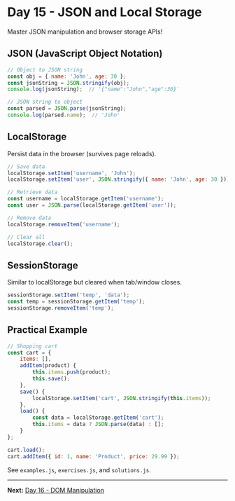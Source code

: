 # Day 15 - JSON and Local Storage

Master JSON manipulation and browser storage APIs!

## JSON (JavaScript Object Notation)

```javascript
// Object to JSON string
const obj = { name: 'John', age: 30 };
const jsonString = JSON.stringify(obj);
console.log(jsonString);  // '{"name":"John","age":30}'

// JSON string to object
const parsed = JSON.parse(jsonString);
console.log(parsed.name);  // 'John'
```

## LocalStorage

Persist data in the browser (survives page reloads).

```javascript
// Save data
localStorage.setItem('username', 'John');
localStorage.setItem('user', JSON.stringify({ name: 'John', age: 30 }));

// Retrieve data
const username = localStorage.getItem('username');
const user = JSON.parse(localStorage.getItem('user'));

// Remove data
localStorage.removeItem('username');

// Clear all
localStorage.clear();
```

## SessionStorage

Similar to localStorage but cleared when tab/window closes.

```javascript
sessionStorage.setItem('temp', 'data');
const temp = sessionStorage.getItem('temp');
sessionStorage.removeItem('temp');
```

## Practical Example

```javascript
// Shopping cart
const cart = {
    items: [],
    addItem(product) {
        this.items.push(product);
        this.save();
    },
    save() {
        localStorage.setItem('cart', JSON.stringify(this.items));
    },
    load() {
        const data = localStorage.getItem('cart');
        this.items = data ? JSON.parse(data) : [];
    }
};

cart.load();
cart.addItem({ id: 1, name: 'Product', price: 29.99 });
```

See `examples.js`, `exercises.js`, and `solutions.js`.

---

**Next:** [Day 16 - DOM Manipulation](../Day16_DOM/README.md)
